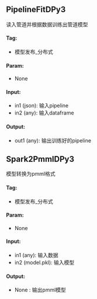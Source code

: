 
## PipelineFitDPy3

读入管道并根据数据训练出管道模型

#### Tag:
* 模型发布_分布式

#### Param:
* None

#### Input:
* in1 (json): 输入pipeline
* in2 (any): 输入dataframe

#### Output:
* out1 (any): 输出训练好的pipeline

## Spark2PmmlDPy3

模型转换为pmml格式

#### Tag:
* 模型发布_分布式

#### Param:
* None

#### Input:
* in1 (any): 输入数据
* in2 (model.pkl): 输入模型

#### Output:
* None : 输出pmml模型
